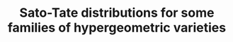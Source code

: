 ---
title: " Sato-Tate distributions for some families of hypergeometric varieties"
collection: preprints
venue: ''
collaborators: ''
citation: '<a href="https://uva.theopenscholar.com/ken-ono/" target=_blank>Ono K.</a>, Saad H.,<a href="https://sites.google.com/view/neelam-saikia/home" target=_blank>Saikia N.</a>, RIMS Kokyuroku. In Press'
paperurlPublished: 'https://www.kurims.kyoto-u.ac.jp/~kyodo/kokyuroku/kokyuroku.html'
---